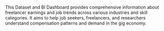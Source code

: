 This Dataset  and BI Dashboard provides comprehensive information about freelancer earnings and job trends across various industries and skill categories. It aims to help job seekers, freelancers, and researchers understand compensation patterns and demand in the gig economy.
